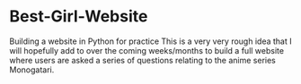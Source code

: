 # Best-Girl-Website
Building a website in Python for practice 
This is a very very rough idea that I will hopefully add to over the coming weeks/months to build a full website where users 
are asked a series of questions relating to the anime series Monogatari.
